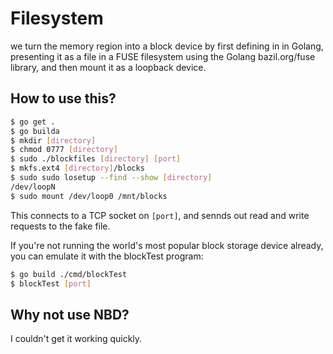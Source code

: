 # Filesystem

we turn the memory region into a block device by first defining in in Golang, presenting it as a
file in a FUSE filesystem using the Golang bazil.org/fuse library, and then mount it as a loopback
device.

## How to use this?

```sh
$ go get .
$ go builda
$ mkdir [directory]
$ chmod 0777 [directory]
$ sudo ./blockfiles [directory] [port]
$ mkfs.ext4 [directory]/blocks
$ sudo sudo losetup --find --show [directory]
/dev/loopN
$ sudo mount /dev/loop0 /mnt/blocks
```

This connects to a TCP socket on `[port]`, and sennds out read and write requests to the fake file.

If you're not running the world's most popular block storage device already, you can emulate it with
the blockTest program:

```sh
$ go build ./cmd/blockTest
$ blockTest [port]
```

## Why not use NBD?

I couldn't get it working quickly.
